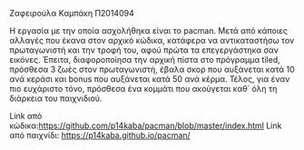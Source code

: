 Ζαφειρούλα Καμπάκη
Π2014094

Η εργασία με την οποία ασχολήθηκα είναι το pacman. Μετά από κάποιες αλλαγές που έκανα στον αρχικό κώδικα, κατάφερα να αντικαταστήσω τον πρωταγωνιστή και την τροφή του, αφού πρώτα τα επεγεργάστηκα σαν εικόνες. Έπειτα, διαφοροποίησα την αρχική πίστα στο πρόγραμμα tiled, πρόσθεσα 3 ζωές στον πρωταγωνιστή, έβαλα σκορ που αυξάνεται κατά 10 ανά κεράσι και bonus που αυξάνεται κατά 50 ανά κέρμα. Τέλος, για έναν πιο ευχάριστο τόνο, πρόσθεσα ένα κομμάτι που ακούγεται καθ΄ όλη τη διάρκεια του παιχνιδιού. 

Link από κώδικα:https://github.com/p14kaba/pacman/blob/master/index.html
Link από παιχνίδι: https://p14kaba.github.io/pacman/
